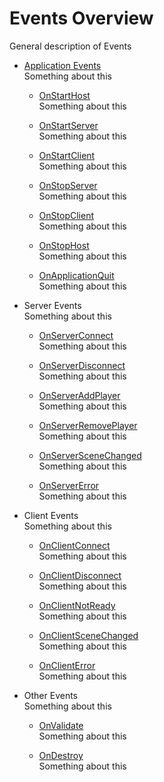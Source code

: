 # Events Overview

General description of Events

-   [Application Events](Application/index)  
    Something about this

    -   [OnStartHost](Application/OnStartHost)  
        Something about this

    -   [OnStartServer](Application/OnStartServer)  
        Something about this

    -   [OnStartClient](Application/OnStartClient)  
        Something about this

    -   [OnStopServer](Application/OnStopServer)  
        Something about this

    -   [OnStopClient](Application/OnStopClient)  
        Something about this

    -   [OnStopHost](Application/OnStopHost)  
        Something about this

    -   [OnApplicationQuit](Application/OnApplicationQuit)  
        Something about this

-   Server Events  
    Something about this

    -   [OnServerConnect](Server/OnServerConnect)  
        Something about this

    -   [OnServerDisconnect](Server/OnServerDisconnect)  
        Something about this

    -   [OnServerAddPlayer](Server/OnServerAddPlayer)  
        Something about this

    -   [OnServerRemovePlayer](Server/OnServerRemovePlayer)  
        Something about this

    -   [OnServerSceneChanged](Server/OnServerSceneChanged)  
        Something about this

    -   [OnServerError](Server/OnServerError)  
        Something about this

-   Client Events  
    Something about this

    -   [OnClientConnect](Client/OnClientConnect)  
        Something about this

    -   [OnClientDisconnect](Client/OnClientDisconnect)  
        Something about this

    -   [OnClientNotReady](Client/OnClientNotReady)  
        Something about this

    -   [OnClientSceneChanged](Client/OnClientSceneChanged)  
        Something about this

    -   [OnClientError](Client/OnClientError)  
        Something about this

-   Other Events  
    Something about this

    -   [OnValidate](Other/OnValidate)  
        Something about this

    -   [OnDestroy](Other/OnDestroy)  
        Something about this
